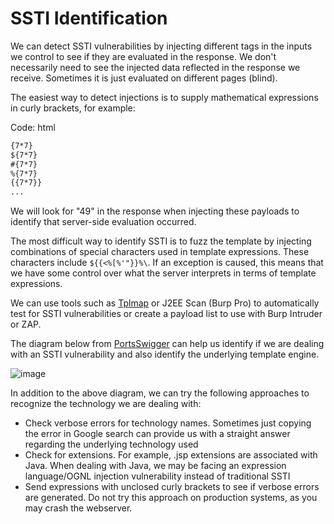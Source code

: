 # SSTI Identification

We can detect SSTI vulnerabilities by injecting different tags in the inputs we control to see if they are evaluated in the response. We don't necessarily need to see the injected data reflected in the response we receive. Sometimes it is just evaluated on different pages (blind).

The easiest way to detect injections is to supply mathematical expressions in curly brackets, for example:

Code: html

```html
{7*7}
${7*7}
#{7*7}
%{7*7}
{{7*7}}
...
```

We will look for "49" in the response when injecting these payloads to identify that server-side evaluation occurred.

The most difficult way to identify SSTI is to fuzz the template by injecting combinations of special characters used in template expressions. These characters include `${{<%[%'"}}%\`. If an exception is caused, this means that we have some control over what the server interprets in terms of template expressions.

We can use tools such as [Tplmap](https://github.com/epinna/tplmap) or J2EE Scan (Burp Pro) to automatically test for SSTI vulnerabilities or create a payload list to use with Burp Intruder or ZAP.

The diagram below from [PortsSwigger](https://portswigger.net/research/server-side-template-injection) can help us identify if we are dealing with an SSTI vulnerability and also identify the underlying template engine.

![image](https://academy.hackthebox.com/storage/modules/145/img/ssti\_diagram.png)

In addition to the above diagram, we can try the following approaches to recognize the technology we are dealing with:

* Check verbose errors for technology names. Sometimes just copying the error in Google search can provide us with a straight answer regarding the underlying technology used
* Check for extensions. For example, .jsp extensions are associated with Java. When dealing with Java, we may be facing an expression language/OGNL injection vulnerability instead of traditional SSTI
* Send expressions with unclosed curly brackets to see if verbose errors are generated. Do not try this approach on production systems, as you may crash the webserver.
